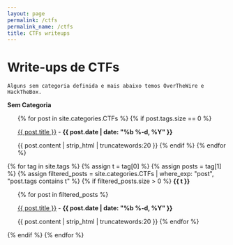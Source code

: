 ```yaml
---
layout: page
permalink: /ctfs
permalink_name: /ctfs
title: CTFs writeups
---
```


# Write-ups de CTFs
`Alguns sem categoria definida e mais abaixo temos OverTheWire e HackTheBox.`

<strong>Sem Categoria</strong>
<ul>
{% for post in site.categories.CTFs %}
  {% if post.tags.size == 0 %}
  <p><a href="{{ post.url }}">{{ post.title }}</a> - <b>{{ post.date | date: "%b %-d, %Y" }}</b></p>

  {{ post.content | strip_html | truncatewords:20 }}
  {% endif %}
{% endfor %}
</ul>

{% for tag in site.tags %}
  {% assign t = tag[0] %}
  {% assign posts = tag[1] %}
  {% assign filtered_posts = site.categories.CTFs | where_exp: "post", "post.tags contains t" %}
  {% if filtered_posts.size > 0 %}
    <strong>{{ t }}</strong>
    <ul>
      {% for post in filtered_posts %}
        <p><a href="{{ post.url }}">{{ post.title }}</a> - <b>{{ post.date | date: "%b %-d, %Y" }}</b></p>
        {{ post.content | strip_html | truncatewords:20 }}
      {% endfor %}
    </ul>
  {% endif %}
{% endfor %}

